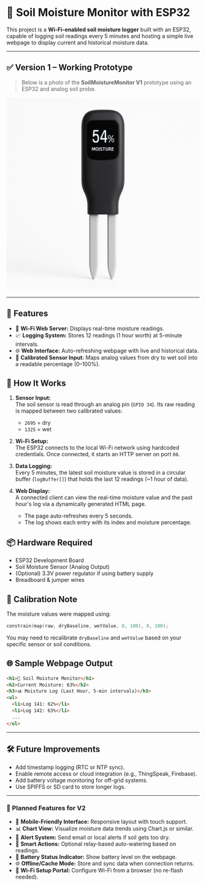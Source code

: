 # 🌱 Soil Moisture Monitor with ESP32

This project is a **Wi-Fi-enabled soil moisture logger** built with an ESP32, capable of logging soil readings every 5 minutes and hosting a simple live webpage to display current and historical moisture data.

---

## ✅ Version 1 – Working Prototype

> Below is a photo of the **SoilMoistureMonitor V1** prototype using an ESP32 and analog soil probe.

![SoilMoistureMonitor V1](./Projects/WebSoilMonitorV1/Files/SoilMoistureProbeV1.png)

---

## 🔧 Features

- 📡 **Wi-Fi Web Server:** Displays real-time moisture readings.
- 📈 **Logging System:** Stores 12 readings (1 hour worth) at 5-minute intervals.
- 🌐 **Web Interface:** Auto-refreshing webpage with live and historical data.
- 🔌 **Calibrated Sensor Input:** Maps analog values from dry to wet soil into a readable percentage (0–100%).

## 🧠 How It Works

1. **Sensor Input:**  
   The soil sensor is read through an analog pin (`GPIO 34`). Its raw reading is mapped between two calibrated values:  
   - `2695` = dry  
   - `1325` = wet  

2. **Wi-Fi Setup:**  
   The ESP32 connects to the local Wi-Fi network using hardcoded credentials. Once connected, it starts an HTTP server on port `80`.

3. **Data Logging:**  
   Every 5 minutes, the latest soil moisture value is stored in a circular buffer (`logBuffer[]`) that holds the last 12 readings (~1 hour of data).

4. **Web Display:**  
   A connected client can view the real-time moisture value and the past hour's log via a dynamically generated HTML page.  
   - The page auto-refreshes every 5 seconds.
   - The log shows each entry with its index and moisture percentage.

## 📦 Hardware Required

- ESP32 Development Board  
- Soil Moisture Sensor (Analog Output)  
- (Optional) 3.3V power regulator if using battery supply  
- Breadboard & jumper wires

## 🔋 Calibration Note

The moisture values were mapped using:
```cpp
constrain(map(raw, dryBaseline, wetValue, 0, 100), 0, 100);
```
You may need to recalibrate `dryBaseline` and `wetValue` based on your specific sensor or soil conditions.

## 🌐 Sample Webpage Output

```html
<h1>🌱 Soil Moisture Monitor</h1>
<h2>Current Moisture: 63%</h2>
<h3>📊 Moisture Log (Last Hour, 5-min intervals)</h3>
<ul>
  <li>Log 141: 62%</li>
  <li>Log 142: 63%</li>
  ...
</ul>
```

---

## 🛠 Future Improvements

- Add timestamp logging (RTC or NTP sync).
- Enable remote access or cloud integration (e.g., ThingSpeak, Firebase).
- Add battery voltage monitoring for off-grid systems.
- Use SPIFFS or SD card to store longer logs.

---

### 🔮 Planned Features for V2

- 📱 **Mobile-Friendly Interface:** Responsive layout with touch support.
- 📊 **Chart View:** Visualize moisture data trends using Chart.js or similar.
- 🔔 **Alert System:** Send email or local alerts if soil gets too dry.
- 🧠 **Smart Actions:** Optional relay-based auto-watering based on readings.
- 🔋 **Battery Status Indicator:** Show battery level on the webpage.
- 🌐 **Offline/Cache Mode:** Store and sync data when connection returns.
- 📶 **Wi-Fi Setup Portal:** Configure Wi-Fi from a browser (no re-flash needed).
